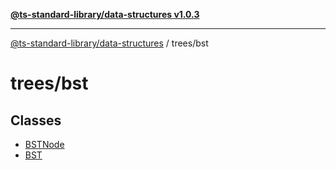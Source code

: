 [**@ts-standard-library/data-structures v1.0.3**](../../README.md)

***

[@ts-standard-library/data-structures](../../modules.md) / trees/bst

# trees/bst

## Classes

- [BSTNode](classes/BSTNode.md)
- [BST](classes/BST.md)
